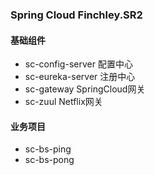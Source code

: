 ### Spring Cloud Finchley.SR2


#### 基础组件
- sc-config-server 配置中心
- sc-eureka-server 注册中心
- sc-gateway SpringCloud网关
- sc-zuul Netflix网关

#### 业务项目
- sc-bs-ping
- sc-bs-pong 